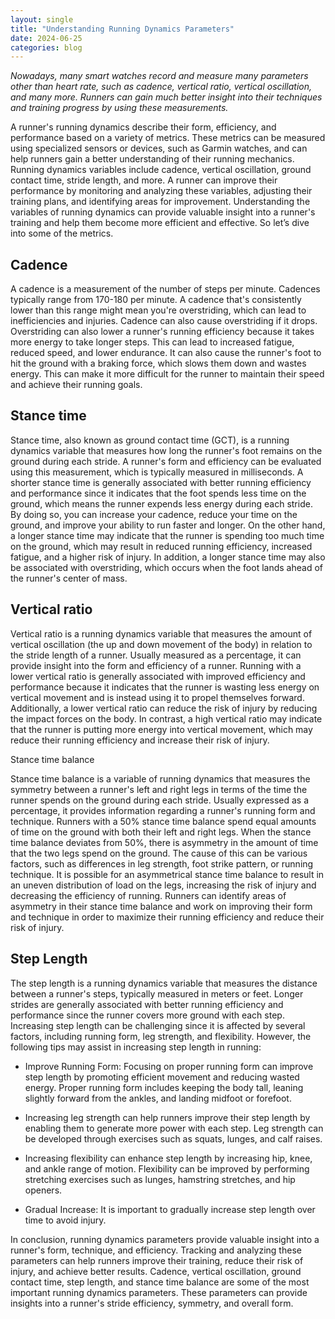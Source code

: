 ```yaml
---
layout: single
title: "Understanding Running Dynamics Parameters"
date: 2024-06-25
categories: blog
---
```


*Nowadays, many smart watches record and measure many parameters other than heart rate, such as cadence, vertical ratio, vertical oscillation, and many more. Runners can gain much better insight into their techniques and training progress by using these measurements.*

A runner's running dynamics describe their form, efficiency, and performance based on a variety of metrics. These metrics can be measured using specialized sensors or devices, such as Garmin watches, and can help runners gain a better understanding of their running mechanics. Running dynamics variables include cadence, vertical oscillation, ground contact time, stride length, and more. A runner can improve their performance by monitoring and analyzing these variables, adjusting their training plans, and identifying areas for improvement. Understanding the variables of running dynamics can provide valuable insight into a runner's training and help them become more efficient and effective. So let’s dive into some of the metrics. 

Cadence 
------
A cadence is a measurement of the number of steps per minute. Cadences typically range from 170-180 per minute. A cadence that's consistently lower than this range might mean you're overstriding, which can lead to inefficiencies and injuries. Cadence can also cause overstriding if it drops. Overstriding can also lower a runner's running efficiency because it takes more energy to take longer steps. This can lead to increased fatigue, reduced speed, and lower endurance. It can also cause the runner's foot to hit the ground with a braking force, which slows them down and wastes energy. This can make it more difficult for the runner to maintain their speed and achieve their running goals.

Stance time
------
Stance time, also known as ground contact time (GCT), is a running dynamics variable that measures how long the runner's foot remains on the ground during each stride. A runner's form and efficiency can be evaluated using this measurement, which is typically measured in milliseconds. A shorter stance time is generally associated with better running efficiency and performance since it indicates that the foot spends less time on the ground, which means the runner expends less energy during each stride. By doing so, you can increase your cadence, reduce your time on the ground, and improve your ability to run faster and longer. On the other hand, a longer stance time may indicate that the runner is spending too much time on the ground, which may result in reduced running efficiency, increased fatigue, and a higher risk of injury. In addition, a longer stance time may also be associated with overstriding, which occurs when the foot lands ahead of the runner's center of mass.

Vertical ratio 
------
Vertical ratio is a running dynamics variable that measures the amount of vertical oscillation (the up and down movement of the body) in relation to the stride length of a runner. Usually measured as a percentage, it can provide insight into the form and efficiency of a runner. Running with a lower vertical ratio is generally associated with improved efficiency and performance because it indicates that the runner is wasting less energy on vertical movement and is instead using it to propel themselves forward. Additionally, a lower vertical ratio can reduce the risk of injury by reducing the impact forces on the body. In contrast, a high vertical ratio may indicate that the runner is putting more energy into vertical movement, which may reduce their running efficiency and increase their risk of injury.

Stance time balance 

Stance time balance is a variable of running dynamics that measures the symmetry between a runner's left and right legs in terms of the time the runner spends on the ground during each stride. Usually expressed as a percentage, it provides information regarding a runner's running form and technique. Runners with a 50% stance time balance spend equal amounts of time on the ground with both their left and right legs. When the stance time balance deviates from 50%, there is asymmetry in the amount of time that the two legs spend on the ground. The cause of this can be various factors, such as differences in leg strength, foot strike pattern, or running technique. It is possible for an asymmetrical stance time balance to result in an uneven distribution of load on the legs, increasing the risk of injury and decreasing the efficiency of running. Runners can identify areas of asymmetry in their stance time balance and work on improving their form and technique in order to maximize their running efficiency and reduce their risk of injury.

Step Length 
------
The step length is a running dynamics variable that measures the distance between a runner's steps, typically measured in meters or feet. Longer strides are generally associated with better running efficiency and performance since the runner covers more ground with each step. Increasing step length can be challenging since it is affected by several factors, including running form, leg strength, and flexibility. However, the following tips may assist in increasing step length in running:

* Improve Running Form: Focusing on proper running form can improve step length by promoting efficient movement and reducing wasted energy. Proper running form includes keeping the body tall, leaning slightly forward from the ankles, and landing midfoot or forefoot.

* Increasing leg strength can help runners improve their step length by enabling them to generate more power with each step. Leg strength can be developed through exercises such as squats, lunges, and calf raises.

* Increasing flexibility can enhance step length by increasing hip, knee, and ankle range of motion. Flexibility can be improved by performing stretching exercises such as lunges, hamstring stretches, and hip openers.

* Gradual Increase: It is important to gradually increase step length over time to avoid injury.

In conclusion, running dynamics parameters provide valuable insight into a runner's form, technique, and efficiency. Tracking and analyzing these parameters can help runners improve their training, reduce their risk of injury, and achieve better results.  Cadence, vertical oscillation, ground contact time, step length, and stance time balance are some of the most important running dynamics parameters. These parameters can provide insights into a runner's stride efficiency, symmetry, and overall form.

